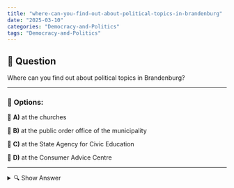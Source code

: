```yaml
---
title: "where-can-you-find-out-about-political-topics-in-brandenburg"
date: "2025-03-10"
categories: "Democracy-and-Politics"
tags: "Democracy-and-Politics"
---
```


## 📌 **Question**

Where can you find out about political topics in Brandenburg?



---

### 📝 **Options:**

🔘 **A)** at the churches

🔘 **B)** at the public order office of the municipality

🔘 **C)** at the State Agency for Civic Education

🔘 **D)** at the Consumer Advice Centre

---

<details>
  <summary>🔍 Show Answer</summary>

  <p>
💡  <b>Correct Answer:</b>  c
  </p>
  <p>
    📖<b>Explanation:</b>
    In Brandenburg, citizens have various contact points to find out about political topics. Political education is important for participation in the democratic process and the understanding of current social developments. There are specialised institutions that offer educational offers, information materials and events. In addition, local authorities and consumer centres are important sources of information, but they have different priorities. The right choice of source of information depends on what kind of political information is being sought.
  </p>
</details>
